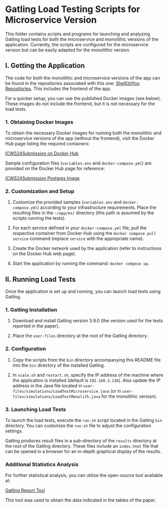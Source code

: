 # Gatling Load Testing Scripts for Microservice Version

This folder contains scripts and programs for launching and analyzing Gatling load tests for both the microservice and monolithic versions of the application. Currently, the scripts are configured for the microservice version but can be easily adapted for the monolithic version.

## I. Getting the Application

The code for both the monolithic and microservice versions of the app can be found in the repositories associated with this one: [ShellOnYou Repositories](https://github.com/orgs/ShellOnYou/repositories). This includes the frontend of the app.

For a quicker setup, you can use the published Docker images (see below). These images do not include the frontend, but it is not necessary for the load tests.

### 1. Obtaining Docker Images

To obtain the necessary Docker images for running both the monolithic and microservice versions of the app (without the frontend), visit the Docker Hub page listing the required containers:

[ICWS24Submission on Docker Hub](https://hub.docker.com/search?q=icws24submission)

Sample configuration files (`variables.env` and `docker-compose.yml`) are provided on the Docker Hub page for reference:

[ICWS24Submission Postgres Image](https://hub.docker.com/r/icws24submission/postgres_icws24)

### 2. Customization and Setup

1. Customize the provided samples (`variables.env` and `docker-compose.yml`) according to your infrastructure requirements. Place the resulting files in the `~/app/ms/` directory (this path is assumed by the scripts running the tests).
   
2. For each service defined in your `docker-compose.yml` file, pull the respective container from Docker Hub using the `docker compose pull service` command (replace `service` with the appropriate name).
   
3. Create the Docker network used by the application (refer to instructions on the Docker Hub web page).
   
4. Start the application by running the command: `docker compose up`.

## II. Running Load Tests

Once the application is set up and running, you can launch load tests using Gatling.

### 1. Gatling Installation

1. Download and install Gatling version 3.9.0 (the version used for the tests reported in the paper).
   
2. Place the `user-files` directory at the root of the Gatling directory.

### 2. Configuration

1. Copy the scripts from the `bin` directory accompanying this README file into the `bin` directory of the installed Gatling.
   
2. In `scale.sh` and `restart.sh`, specify the IP address of the machine where the application is installed (default is `192.168.3.136`). Also update the IP address in the Java file located in `user-files/simulations/LoadTestMicroservice.java` (or in `user-files/simulations/LoadTestMonolith.java` for the monolithic version).

### 3. Launching Load Tests

To launch the load tests, execute the `run.sh` script located in the Gatling `bin` directory. You can customize the `run.sh` file to adjust the configuration settings.

Gatling produces result files in a sub-directory of the `results` directory at the root of the Gatling directory. These files include an `index.html` file that can be opened in a browser for an in-depth graphical display of the results.

### Additional Statistics Analysis

For further statistical analysis, you can utilize the open-source tool available at:

[Gatling Report Tool](https://github.com/nuxeo/gatling-report)

This tool was used to obtain the data indicated in the tables of the paper.
